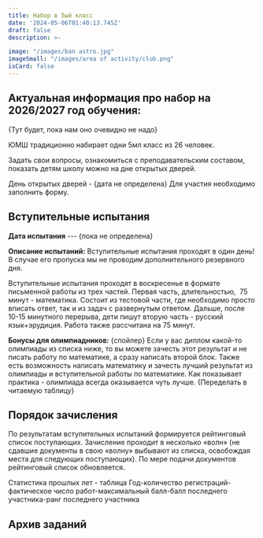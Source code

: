 ```yaml
---
title: Набор в 5ый класс
date: '2024-05-06T01:40:13.745Z'
draft: false
description: >-

image: "/images/ban astro.jpg"
imageSmall: "/images/area of ​​activity/club.png"
isCard: false
---
```


## Актуальная информация про набор на 2026/2027 год обучения:
{Тут будет, пока нам оно очевидно не надо}

ЮМШ традиционно набирает одни 5мл класс из 26 человек.

Задать свои вопросы, ознакомиться с преподавательским составом, показать детям школу можно на дне открытых дверей.

День открытых дверей - {дата не определена}
Для участия необходимо заполнить форму.

## Вступительные испытания

<b>Дата испытания</b> --- {пока не определена}

<b>Описание испытаний:</b>
Вступительные испытания проходят в один день! В случае его пропуска мы не проводим дополнительного резервного дня.

Вступительные испытания проходят в воскресенье в формате письменной работы из трех частей.
Первая часть, длительностью,  75 минут - математика. Состоит из тестовой части, где необходимо просто вписать ответ, так и из задач с развернутым ответом. Дальше, после 10-15 минутного перерыва, дети пишут вторую часть - русский язык+эрудиция. Работа также рассчитана на 75 минут.

<b>Бонусы для олимпиадников:</b>
{спойлер}
Если у вас диплом какой-то олимпиады из списка ниже, то вы можете зачесть этот результат и не писать работу по математике, а сразу написать второй блок. Также есть возможность написать математику и зачесть лучший результат из олимпиады и вступительной работы по математике. Как показывает практика - олимпиада всегда оказывается чуть лучше.
{Переделать в читаемую таблицу}

## Порядок зачисления

По результатам вступительных испытаний формируется рейтинговый список поступающих. Зачисление проходит в несколько «волн» (не сдавшие документы в свою «волну» выбывают из списка, освобождая места для следующих поступающих). По мере подачи документов рейтинговый список обновляется.

Статистика прошлых лет - таблица
Год-количество регистраций-фактическое число работ-максимальный балл-балл последнего участника-ранг последнего участника

## Архив заданий